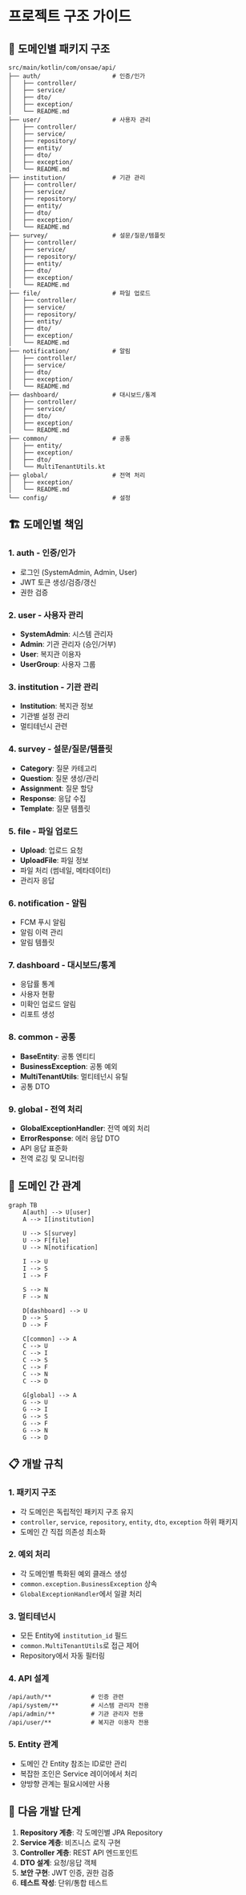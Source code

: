 # 프로젝트 구조 가이드

## 📁 도메인별 패키지 구조

```
src/main/kotlin/com/onsae/api/
├── auth/                    # 인증/인가
│   ├── controller/
│   ├── service/
│   ├── dto/
│   ├── exception/
│   └── README.md
├── user/                    # 사용자 관리
│   ├── controller/
│   ├── service/
│   ├── repository/
│   ├── entity/
│   ├── dto/
│   ├── exception/
│   └── README.md
├── institution/             # 기관 관리
│   ├── controller/
│   ├── service/
│   ├── repository/
│   ├── entity/
│   ├── dto/
│   ├── exception/
│   └── README.md
├── survey/                  # 설문/질문/템플릿
│   ├── controller/
│   ├── service/
│   ├── repository/
│   ├── entity/
│   ├── dto/
│   ├── exception/
│   └── README.md
├── file/                    # 파일 업로드
│   ├── controller/
│   ├── service/
│   ├── repository/
│   ├── entity/
│   ├── dto/
│   ├── exception/
│   └── README.md
├── notification/            # 알림
│   ├── controller/
│   ├── service/
│   ├── dto/
│   ├── exception/
│   └── README.md
├── dashboard/               # 대시보드/통계
│   ├── controller/
│   ├── service/
│   ├── dto/
│   ├── exception/
│   └── README.md
├── common/                  # 공통
│   ├── entity/
│   ├── exception/
│   ├── dto/
│   └── MultiTenantUtils.kt
├── global/                  # 전역 처리
│   ├── exception/
│   └── README.md
└── config/                  # 설정
```

## 🏗️ 도메인별 책임

### 1. **auth** - 인증/인가
- 로그인 (SystemAdmin, Admin, User)
- JWT 토큰 생성/검증/갱신
- 권한 검증

### 2. **user** - 사용자 관리
- **SystemAdmin**: 시스템 관리자
- **Admin**: 기관 관리자 (승인/거부)
- **User**: 복지관 이용자
- **UserGroup**: 사용자 그룹

### 3. **institution** - 기관 관리
- **Institution**: 복지관 정보
- 기관별 설정 관리
- 멀티테넌시 관련

### 4. **survey** - 설문/질문/템플릿
- **Category**: 질문 카테고리
- **Question**: 질문 생성/관리
- **Assignment**: 질문 할당
- **Response**: 응답 수집
- **Template**: 질문 템플릿

### 5. **file** - 파일 업로드
- **Upload**: 업로드 요청
- **UploadFile**: 파일 정보
- 파일 처리 (썸네일, 메타데이터)
- 관리자 응답

### 6. **notification** - 알림
- FCM 푸시 알림
- 알림 이력 관리
- 알림 템플릿

### 7. **dashboard** - 대시보드/통계
- 응답률 통계
- 사용자 현황
- 미확인 업로드 알림
- 리포트 생성

### 8. **common** - 공통
- **BaseEntity**: 공통 엔티티
- **BusinessException**: 공통 예외
- **MultiTenantUtils**: 멀티테넌시 유틸
- 공통 DTO

### 9. **global** - 전역 처리
- **GlobalExceptionHandler**: 전역 예외 처리
- **ErrorResponse**: 에러 응답 DTO
- API 응답 표준화
- 전역 로깅 및 모니터링

## 🔗 도메인 간 관계

```mermaid
graph TB
    A[auth] --> U[user]
    A --> I[institution]

    U --> S[survey]
    U --> F[file]
    U --> N[notification]

    I --> U
    I --> S
    I --> F

    S --> N
    F --> N

    D[dashboard] --> U
    D --> S
    D --> F

    C[common] --> A
    C --> U
    C --> I
    C --> S
    C --> F
    C --> N
    C --> D

    G[global] --> A
    G --> U
    G --> I
    G --> S
    G --> F
    G --> N
    G --> D
```

## 📋 개발 규칙

### 1. **패키지 구조**
- 각 도메인은 독립적인 패키지 구조 유지
- `controller`, `service`, `repository`, `entity`, `dto`, `exception` 하위 패키지
- 도메인 간 직접 의존성 최소화

### 2. **예외 처리**
- 각 도메인별 특화된 예외 클래스 생성
- `common.exception.BusinessException` 상속
- `GlobalExceptionHandler`에서 일괄 처리

### 3. **멀티테넌시**
- 모든 Entity에 `institution_id` 필드
- `common.MultiTenantUtils`로 접근 제어
- Repository에서 자동 필터링

### 4. **API 설계**
```
/api/auth/**           # 인증 관련
/api/system/**         # 시스템 관리자 전용
/api/admin/**          # 기관 관리자 전용
/api/user/**           # 복지관 이용자 전용
```

### 5. **Entity 관계**
- 도메인 간 Entity 참조는 ID로만 관리
- 복잡한 조인은 Service 레이어에서 처리
- 양방향 관계는 필요시에만 사용

## 🚀 다음 개발 단계

1. **Repository 계층**: 각 도메인별 JPA Repository
2. **Service 계층**: 비즈니스 로직 구현
3. **Controller 계층**: REST API 엔드포인트
4. **DTO 설계**: 요청/응답 객체
5. **보안 구현**: JWT 인증, 권한 검증
6. **테스트 작성**: 단위/통합 테스트